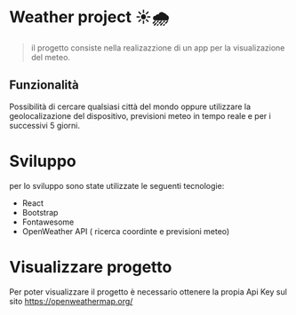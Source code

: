 # Weather project ☀️🌧️
> il progetto consiste nella realizazzione di un app per la visualizazione del meteo.

## Funzionalità
Possibilità di cercare qualsiasi città del mondo oppure utilizzare la geolocalizazione del dispositivo, previsioni meteo in tempo reale e per i successivi 5 giorni.

# Sviluppo
per lo sviluppo sono state utilizzate le seguenti tecnologie:

- React
- Bootstrap
- Fontawesome
- OpenWeather API ( ricerca coordinte e previsioni meteo)

# Visualizzare progetto

Per poter visualizzare il progetto è necessario ottenere la propia Api Key sul sito https://openweathermap.org/ 